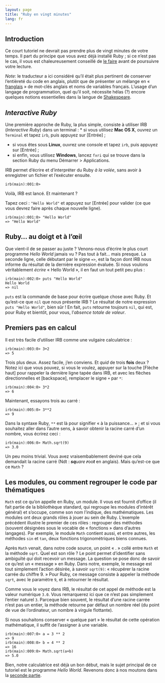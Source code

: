 ```yaml
---
layout: page
title: "Ruby en vingt minutes"
lang: fr
---
```


## Introduction

Ce court tutoriel ne devrait pas prendre plus de vingt minutes de votre
temps. Il part du principe que vous avez déjà installé Ruby ; si ce
n’est pas le cas, il vous est chaleureusement conseillé de [le
faire](/fr/downloads/) avant de poursuivre votre lecture.

*Note*\: le traducteur a ici considéré qu’il était plus pertinent de
conserver l’entièreté du code en anglais, plutôt que de présenter un
mélange en « [franglais][1] » de mot-clés anglais et noms de variables
français. L’usage d’un langage de programmation, quel qu’il soit,
nécessite hélas (?) encore quelques notions essentielles dans la langue
de [Shakespeare][2].

## *Interactive Ruby*

 Une première approche de Ruby, la plus simple, consiste à utiliser IRB (*Interactive Ruby*) dans un terminal : * si vous utilisez **Mac OS X**, ouvrez un `Terminal` et tapez `irb`,
  puis appuyez sur \[Entrée\] ;
* si vous êtes sous **Linux**, ouvrez une console et tapez `irb`, puis
  appuyez sur \[Entrée\] ;
* si enfin, vous utilisez **Windows**, lancez `fxri` qui se trouve dans
  la section Ruby du menu Démarrer &gt; Applications.

IRB permet d’écrire et d’interpréter du Ruby *à la volée*, sans avoir à
enregistrer un fichier et l’exécuter ensuite.

    irb(main):001:0>

Voilà, IRB est lancé. Et maintenant ?

Tapez ceci : `"Hello World"` et appuyez sur \[Entrée\] pour valider (ce
que vous devrez faire après chaque nouvelle ligne).

    irb(main):001:0> "Hello World"
    => "Hello World"

## Ruby… au doigt et à l’œil

Que vient-il de se passer au juste ? Venons-nous d’écrire le plus court
programme *Hello World* jamais vu ? Pas tout à fait… mais presque. La
seconde ligne, celle débutant par le signe `=>`, est la façon dont IRB
nous informe du résultat de la dernière expression évaluée. Si nous
voulons véritablement *écrire* « Hello World », il en faut un tout petit
peu plus :

    irb(main):002:0> puts "Hello World" 
    Hello World 
    => nil

`puts` est la commande de base pour écrire quelque chose avec Ruby. Et
qu’est-ce que `nil` que nous présente IRB ? Le résultat de notre
expression `puts "Hello World"`, bien sûr ! En fait, `puts` retourne
toujours `nil`, qui est, pour Ruby et bientôt, pour vous, l’*absence
totale de valeur*.

## Premiers pas en calcul

Il est très facile d’utiliser IRB comme une vulgaire calculatrice :

    irb(main):003:0> 3+2
    => 5

Trois plus deux. Assez facile, j’en conviens. Et *quid* de trois
**fois** deux ? Notez ici que vous pouvez, si vous le voulez, appuyer
sur la touche \[Flèche haut\] pour rappeler la dernière ligne tapée dans
IRB, et avec les flèches directionnelles et \[backspace\], remplacer le
signe `+` par `*`\:

    irb(main):004:0> 3*2
    => 6

Maintenant, essayons trois au carré :

    irb(main):005:0> 3**2
    => 9

Dans la syntaxe Ruby, `**` est là pour signifier « à la puissance… » ;
et si vous souhaitez aller dans l’autre sens, à savoir obtenir la racine
carré d’un nombre, vous écrirez ceci :

    irb(main):006:0> Math.sqrt(9)
    => 3.0

Un peu moins trivial. Vous avez vraisembablement deviné que cela
demandait la racine carré (Ndt : ***sq**uare* ***r***oo***t*** en
anglais). Mais qu’est-ce que ce `Math` ?

## Les modules, ou comment regrouper le code par thématiques

`Math` est ce qu’on appelle en Ruby, un module. Il vous est fournit
d’office (il fait partie de la bibliothèque standard, qui regroupe les
modules d’intérêt général) et s’occupe, comme son nom l’indique, des
mathématiques. Les modules ont deux grands rôles à jouer au sein de
Ruby. L’exemple précédent illustre le premier de ces rôles : regrouper
des méthodes (souvent désignées sous le vocable de « fonctions » dans
d’autres langages). Par exemple, le module `Math` contient aussi, et
entre autres, les méthodes `sin` et `tan`, deux fonctions
trigonométriques biens connues.

Après `Math` venait, dans notre code source, un point « . » collé entre
`Math` et la méthode `sqrt`. Quel est son rôle ? Le point permet
d’identifier sans ambiguïté *qui* doit recevoir un message. La question
se pose donc de savoir ce qu’est un « message » en Ruby. Dans notre,
exemple, le message est tout simplement l’action désirée, à savoir
`sqrt(9)`\: « récupérer la racine carrée du chiffre 9. » Pour Ruby, ce
message consiste à appeler la méthode `sqrt`, avec le paramètre `9`, et
à retourner le résultat.

Comme vous le voyez dans IRB, le résultat de cet appel de méthode est la
valeur numérique `3.0`. Vous remarquerez ici que ce n’est pas simplement
l’entier naturel `3`. Parceque bien souvent, le résultat d’une racine
carrée n’est pas un entier, la méthode retourne par défaut un nombre
réel (du point de vue de l’ordinateur, un nombre à virgule flottante).

Si nous souhaitons conserver « quelque part » le résultat de cette
opération mathématique, il suffit de l’assigner à une variable.

    irb(main):007:0> a = 3 ** 2
    => 9
    irb(main):008:0> b = 4 ** 2
    => 16
    irb(main):009:0> Math.sqrt(a+b)
    => 5.0

Bien, notre calculatrice est déjà un bon début, mais le sujet principal
de ce tutoriel est le programme *Hello World*. Revenons donc à nos
moutons dans la [seconde partie](2/).



[1]: http://fr.wikipedia.org/wiki/Franglais 
[2]: http://fr.wikipedia.org/wiki/William_Shakespeare 
